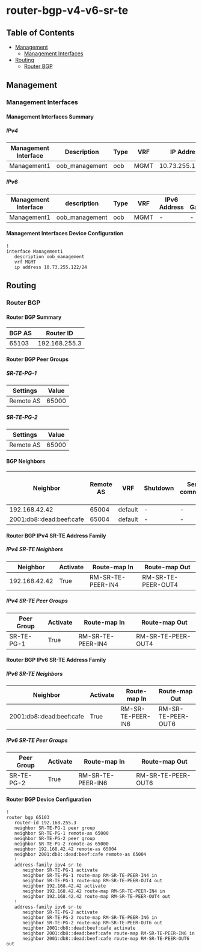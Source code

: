 # router-bgp-v4-v6-sr-te

## Table of Contents

- [Management](#management)
  - [Management Interfaces](#management-interfaces)
- [Routing](#routing)
  - [Router BGP](#router-bgp)

## Management

### Management Interfaces

#### Management Interfaces Summary

##### IPv4

| Management Interface | Description | Type | VRF | IP Address | Gateway |
| -------------------- | ----------- | ---- | --- | ---------- | ------- |
| Management1 | oob_management | oob | MGMT | 10.73.255.122/24 | 10.73.255.2 |

##### IPv6

| Management Interface | description | Type | VRF | IPv6 Address | IPv6 Gateway |
| -------------------- | ----------- | ---- | --- | ------------ | ------------ |
| Management1 | oob_management | oob | MGMT | - | - |

#### Management Interfaces Device Configuration

```eos
!
interface Management1
   description oob_management
   vrf MGMT
   ip address 10.73.255.122/24
```

## Routing

### Router BGP

#### Router BGP Summary

| BGP AS | Router ID |
| ------ | --------- |
| 65103 | 192.168.255.3 |

#### Router BGP Peer Groups

##### SR-TE-PG-1

| Settings | Value |
| -------- | ----- |
| Remote AS | 65000 |

##### SR-TE-PG-2

| Settings | Value |
| -------- | ----- |
| Remote AS | 65000 |

#### BGP Neighbors

| Neighbor | Remote AS | VRF | Shutdown | Send-community | Maximum-routes | Allowas-in | BFD | RIB Pre-Policy Retain | Route-Reflector Client | Passive | TTL Max Hops |
| -------- | --------- | --- | -------- | -------------- | -------------- | ---------- | --- | --------------------- | ---------------------- | ------- | ------------ |
| 192.168.42.42 | 65004 | default | - | - | - | - | - | - | - | - | - |
| 2001:db8::dead:beef:cafe | 65004 | default | - | - | - | - | - | - | - | - | - |

#### Router BGP IPv4 SR-TE Address Family

##### IPv4 SR-TE Neighbors

| Neighbor | Activate | Route-map In | Route-map Out |
| -------- | -------- | ------------ | ------------- |
| 192.168.42.42 | True | RM-SR-TE-PEER-IN4 | RM-SR-TE-PEER-OUT4 |

##### IPv4 SR-TE Peer Groups

| Peer Group | Activate | Route-map In | Route-map Out |
| ---------- | -------- | ------------ | ------------- |
| SR-TE-PG-1 | True | RM-SR-TE-PEER-IN4 | RM-SR-TE-PEER-OUT4 |

#### Router BGP IPv6 SR-TE Address Family

##### IPv6 SR-TE Neighbors

| Neighbor | Activate | Route-map In | Route-map Out |
| -------- | -------- | ------------ | ------------- |
| 2001:db8::dead:beef:cafe | True | RM-SR-TE-PEER-IN6 | RM-SR-TE-PEER-OUT6 |

##### IPv6 SR-TE Peer Groups

| Peer Group | Activate | Route-map In | Route-map Out |
| ---------- | -------- | ------------ | ------------- |
| SR-TE-PG-2 | True | RM-SR-TE-PEER-IN6 | RM-SR-TE-PEER-OUT6 |

#### Router BGP Device Configuration

```eos
!
router bgp 65103
   router-id 192.168.255.3
   neighbor SR-TE-PG-1 peer group
   neighbor SR-TE-PG-1 remote-as 65000
   neighbor SR-TE-PG-2 peer group
   neighbor SR-TE-PG-2 remote-as 65000
   neighbor 192.168.42.42 remote-as 65004
   neighbor 2001:db8::dead:beef:cafe remote-as 65004
   !
   address-family ipv4 sr-te
      neighbor SR-TE-PG-1 activate
      neighbor SR-TE-PG-1 route-map RM-SR-TE-PEER-IN4 in
      neighbor SR-TE-PG-1 route-map RM-SR-TE-PEER-OUT4 out
      neighbor 192.168.42.42 activate
      neighbor 192.168.42.42 route-map RM-SR-TE-PEER-IN4 in
      neighbor 192.168.42.42 route-map RM-SR-TE-PEER-OUT4 out
   !
   address-family ipv6 sr-te
      neighbor SR-TE-PG-2 activate
      neighbor SR-TE-PG-2 route-map RM-SR-TE-PEER-IN6 in
      neighbor SR-TE-PG-2 route-map RM-SR-TE-PEER-OUT6 out
      neighbor 2001:db8::dead:beef:cafe activate
      neighbor 2001:db8::dead:beef:cafe route-map RM-SR-TE-PEER-IN6 in
      neighbor 2001:db8::dead:beef:cafe route-map RM-SR-TE-PEER-OUT6 out
```
